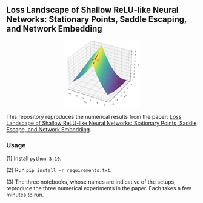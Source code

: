 ## Loss Landscape of Shallow ReLU-like Neural Networks: Stationary Points, Saddle Escaping, and Network Embedding

<div style="text-align: center;">
<img src="an_illustration.jpg" alt="" width="40%" />
</div>

This repository reproduces the numerical results from the paper: [Loss Landscape of Shallow ReLU-like Neural Networks: Stationary Points, Saddle Escape, and Network Embedding](https://openreview.net/forum?id=ogKE7LcvW6).

### Usage

(1) Install `python 3.10`.

(2) Run `pip install -r requirements.txt`.

(3) The three notebooks, whose names are indicative of the setups, reproduce the three numerical experiments in the paper. Each takes a few minutes to run.

